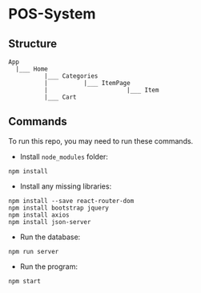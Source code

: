 # POS-System

## Structure

```
App
  |___ Home
          |___ Categories     
          |          |___ ItemPage 
          |                      |___ Item
          |___ Cart
```

## Commands

To run this repo, you may need to run these commands.

- Install `node_modules` folder:
```
npm install
```
- Install any missing libraries:
```
npm install --save react-router-dom
npm install bootstrap jquery
npm install axios
npm install json-server
```
- Run the database: 
```
npm run server
```
- Run the program: 
```
npm start
```


